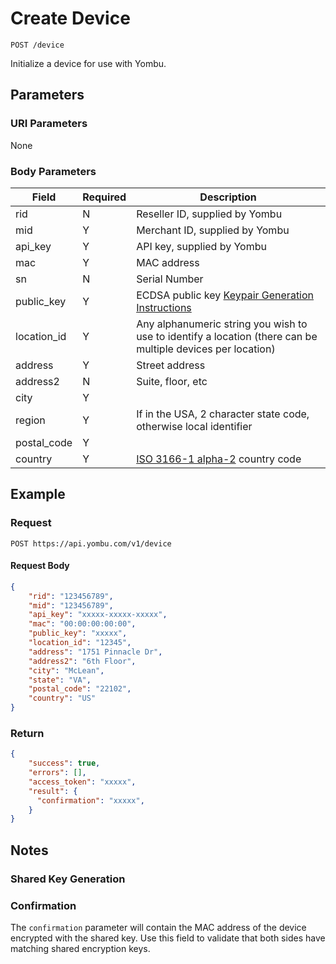# Create Device

    POST /device
    
Initialize a device for use with Yombu.


## Parameters
### URI Parameters
None
### Body Parameters
Field | Required | Description
--- | --- | ---
rid | N | Reseller ID, supplied by Yombu
mid | Y | Merchant ID, supplied by Yombu
api_key | Y | API key, supplied by Yombu 
mac | Y | MAC address 
sn | N | Serial Number
public_key | Y | ECDSA public key [Keypair Generation Instructions](/device/ecdsa.md)
location_id | Y | Any alphanumeric string you wish to use to identify a location (there can be multiple devices per location)
address | Y | Street address
address2 | N | Suite, floor, etc
city | Y | 
region | Y | If in the USA, 2 character state code, otherwise local identifier
postal_code | Y | 
country | Y | [ISO 3166-1 alpha-2](https://en.wikipedia.org/wiki/ISO_3166-1_alpha-2#Officially_assigned_code_elements) country code

## Example
### Request

    POST https://api.yombu.com/v1/device
#### Request Body
```json 
{
    "rid": "123456789",
    "mid": "123456789",
    "api_key": "xxxxx-xxxxx-xxxxx",
    "mac": "00:00:00:00:00",
    "public_key": "xxxxx",
    "location_id": "12345",
    "address": "1751 Pinnacle Dr",
    "address2": "6th Floor",
    "city": "McLean",
    "state": "VA",
    "postal_code": "22102",
    "country": "US"
}
```
### Return
``` json
{
    "success": true,
    "errors": [],
    "access_token": "xxxxx",
    "result": {
      "confirmation": "xxxxx",
    }
}
```
## Notes
### Shared Key Generation

### Confirmation
The `confirmation` parameter will contain the MAC address of the device encrypted with the shared key. Use this field to validate that both sides have matching shared encryption keys.
